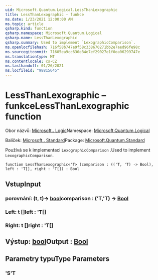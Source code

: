 ```yaml
---
uid: Microsoft.Quantum.Logical.LessThanLexographic
title: LessThanLexographic – funkce
ms.date: 1/23/2021 12:00:00 AM
ms.topic: article
qsharp.kind: function
qsharp.namespace: Microsoft.Quantum.Logical
qsharp.name: LessThanLexographic
qsharp.summary: Used to implement `LexographicComparison`.
ms.openlocfilehash: 716f58b747e9f58c338670271bb2e7aed96fe98c
ms.sourcegitcommit: 71605ea9cc630e84e7ef29027e1f0ea06299747e
ms.translationtype: MT
ms.contentlocale: cs-CZ
ms.lasthandoff: 01/26/2021
ms.locfileid: "98815645"
---
```

# <a name="lessthanlexographic-function"></a><span data-ttu-id="797b5-102">LessThanLexographic – funkce</span><span class="sxs-lookup"><span data-stu-id="797b5-102">LessThanLexographic function</span></span>

<span data-ttu-id="797b5-103">Obor názvů: [Microsoft.. Logic](xref:Microsoft.Quantum.Logical)</span><span class="sxs-lookup"><span data-stu-id="797b5-103">Namespace: [Microsoft.Quantum.Logical](xref:Microsoft.Quantum.Logical)</span></span>

<span data-ttu-id="797b5-104">Balíček: [Microsoft.. Standard](https://nuget.org/packages/Microsoft.Quantum.Standard)</span><span class="sxs-lookup"><span data-stu-id="797b5-104">Package: [Microsoft.Quantum.Standard](https://nuget.org/packages/Microsoft.Quantum.Standard)</span></span>


<span data-ttu-id="797b5-105">Používá se k implementaci `LexographicComparison` .</span><span class="sxs-lookup"><span data-stu-id="797b5-105">Used to implement `LexographicComparison`.</span></span>

```qsharp
function LessThanLexographic<'T> (comparison : (('T, 'T) -> Bool), left : 'T[], right : 'T[]) : Bool
```


## <a name="input"></a><span data-ttu-id="797b5-106">Vstup</span><span class="sxs-lookup"><span data-stu-id="797b5-106">Input</span></span>

### <a name="comparison--tt---bool"></a><span data-ttu-id="797b5-107">porovnání: (t, t)-> [bool](xref:microsoft.quantum.lang-ref.bool)</span><span class="sxs-lookup"><span data-stu-id="797b5-107">comparison : ('T,'T) -> [Bool](xref:microsoft.quantum.lang-ref.bool)</span></span>




### <a name="left--t"></a><span data-ttu-id="797b5-108">Left: t []</span><span class="sxs-lookup"><span data-stu-id="797b5-108">left : 'T[]</span></span>




### <a name="right--t"></a><span data-ttu-id="797b5-109">Right: t []</span><span class="sxs-lookup"><span data-stu-id="797b5-109">right : 'T[]</span></span>





## <a name="output--bool"></a><span data-ttu-id="797b5-110">Výstup: [bool](xref:microsoft.quantum.lang-ref.bool)</span><span class="sxs-lookup"><span data-stu-id="797b5-110">Output : [Bool](xref:microsoft.quantum.lang-ref.bool)</span></span>



## <a name="type-parameters"></a><span data-ttu-id="797b5-111">Parametry typu</span><span class="sxs-lookup"><span data-stu-id="797b5-111">Type Parameters</span></span>

### <a name="t"></a><span data-ttu-id="797b5-112">'S</span><span class="sxs-lookup"><span data-stu-id="797b5-112">'T</span></span>

